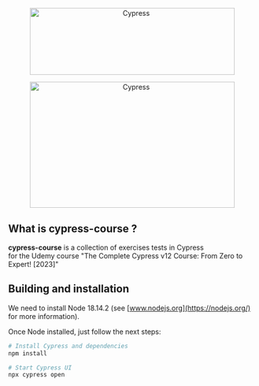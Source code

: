 <p align="center">
  <img alt="Cypress" width="415.200" height="135.712" src="https://i.imgur.com/mxWKasN.png">
</p>

<p align="center">
  <img alt="Cypress" width="415.200" height="256.500" src="https://i.imgur.com/INWGR4q.png">
</p>

## What is cypress-course ?

<b>cypress-course</b> is a collection of exercises tests in Cypress  
for the Udemy course "The Complete Cypress v12 Course: From Zero to 
Expert! [2023]"

## Building and installation

We need to install Node 18.14.2 (see [www.nodejs.org](https://nodejs.org/) for more information).

Once Node installed, just follow the next steps:

```sh
# Install Cypress and dependencies
npm install

# Start Cypress UI
npx cypress open
```
